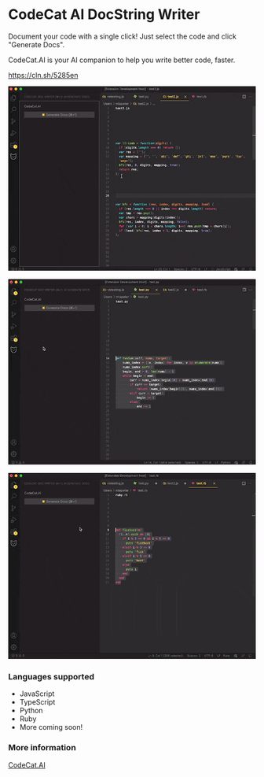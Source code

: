 # CodeCat AI DocString Writer

Document your code with a single click! Just select the code and click "Generate Docs".

CodeCat.AI is your AI companion to help you write better code, faster.

https://cln.sh/5285en


[![Demo](/assets/demo1.gif)](https://cln.sh/5285en)

[![Demo](/assets/demo2.gif)](https://cln.sh/5285en)

[![Demo](/assets/demo3.gif)](https://cln.sh/5285en)



### Languages supported

- JavaScript
- TypeScript
- Python
- Ruby
- More coming soon!


### More information

[CodeCat.AI](https://codecat.ai/)